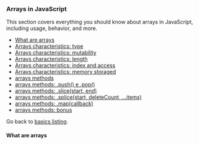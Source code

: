 ### Arrays in JavaScript
This section covers everything you should know about arrays in JavaScript, including usage, behavior, and more.
- [What are arrays](#what-are-arrays)
- [Arrays characteristics: type](#array-characteristics-type)
- [Arrays characteristics: mutability](#array-characteristics-mutability)
- [Arrays characteristics: length](#array-characteristics-length)
- [Arrays characteristics: index and access](#array-characteristics-index)
- [Arrays characteristics: memory storaged](#array-characteristics-memory)
- [arrays methods](#array-methods)
- [arrays methods: .push() e .pop()](#array-method-push-pop)
- [arrays methods: .slice(start, end)](#array-method-slice)
- [arrays methods: .splice(start, deleteCount, ...items)](#array-method-splice)
- [arrays methods: .map(callback)](#array-method-map)
- [arrays methods: bonus](#array-method-bonus)


Go back to [basics listing](https://github.com/luizgdsmdev/Javascript-studies/blob/main/basics/intro.md).   


#### What are arrays